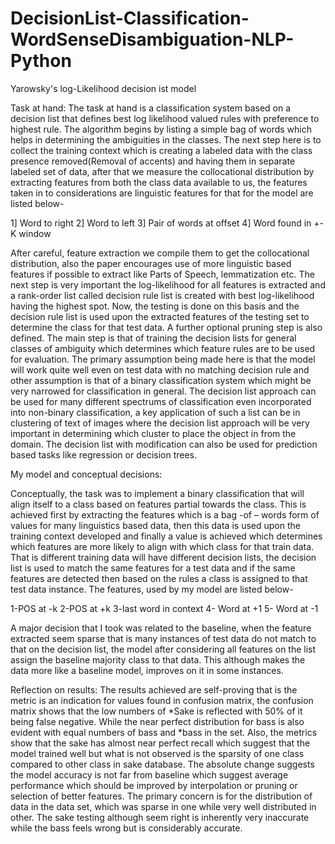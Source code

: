 # DecisionList-Classification-WordSenseDisambiguation-NLP-Python
Yarowsky's log-Likelihood decision ist model

Task at hand:
The task at hand is a classification system based on a decision list that defines best log likelihood valued rules with preference to highest rule. The algorithm begins by listing a simple bag of words which helps in determining the ambiguities in the classes. The next step here is to collect the training context which is creating a labeled data with the class presence removed(Removal of accents) and having them in separate labeled set of data, after that we measure the collocational distribution by extracting features from both the class data available to us, the features taken in to considerations are linguistic features for that for the model are listed below-

1]  Word to right
2] Word to left
3] Pair of words at offset
4]  Word found in +-K window

After careful, feature extraction we compile them to get the collocational distribution, also the paper encourages use of more linguistic based features if possible to extract like Parts of Speech, lemmatization etc. The next step is very important the log-likelihood for all features is extracted and a rank-order list called decision rule list is created with best log-likelihood having the highest spot. Now, the testing is done on this basis and the decision rule list is used upon the extracted features of the testing set to determine the class for that test data. A further optional pruning step is also defined. The main step is that of training the decision lists for general classes of ambiguity which determines which feature rules are to be used for evaluation.
The primary assumption being made here is that the model will work quite well even on test data with no matching decision rule and other assumption is that of a binary classification system which might be very narrowed for classification in general.
The decision list approach can be used for many different spectrums of classification even incorporated into non-binary classification, a key application of such a list can be in clustering of text of images where the decision list approach will be very important in determining which cluster to place the object in from the domain. The decision list with modification can also be used for prediction based tasks like regression or decision trees.

My model and conceptual decisions:

Conceptually, the task was to implement a binary classification that will align itself to a class based on features partial towards the class. This is achieved first by extracting the features which is a bag -of – words form of values for many linguistics based data, then this data is used upon the training context developed and finally a value is achieved which determines which features are more likely to align with which class for that train data. That is different training data will have different decision lists, the decision list is used to match the same features for a test data and if the same features are detected then based on the rules a class is assigned to that test data instance. The features, used by my model are listed below-

1-POS at -k
2-POS at +k
3-last word in context
4- Word at +1
5- Word at -1

A major decision that I took was related to the baseline, when the feature extracted seem sparse that is many instances of test data do not match to that on the decision list, the model after considering all features on the list assign the baseline majority class to that data. This although makes the data more like a baseline model, improves on it in some instances.

Reflection on results:
The results achieved are self-proving that is the metric is an indication for values found in confusion matrix, the confusion matrix shows that the low numbers of *Sake is reflected with 50% of it being false negative. While the near perfect distribution for bass is also evident with equal numbers of bass and *bass in the set. Also, the metrics show that the sake has almost near perfect recall which suggest that the model trained well but what is not observed is the sparsity of one class compared to other class in sake database. The absolute change suggests the model accuracy is not far from baseline which suggest average performance which should be improved by interpolation or pruning or selection of better features. The primary concern is for the distribution of data in the data set, which was sparse in one while very well distributed in other. The sake testing although seem right is inherently very inaccurate while the bass feels wrong but is considerably accurate.
